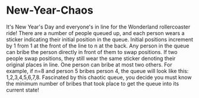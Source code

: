 # New-Year-Chaos
It's New Year's Day and everyone's in line for the Wonderland rollercoaster ride! There are a number of people queued up, 
and each person wears a sticker indicating their initial position in the queue. Initial positions increment by 1 from 1
at the front of the line to n at the back. Any person in the queue can bribe the person directly in front of them to swap positions. 
If two people swap positions, they still wear the same sticker denoting their original places in line. 
One person can bribe at most two others. For example, if n=8 and person 5 bribes person 4, the queue will look like this: 1,2,3,4,5,6,7,8.
Fascinated by this chaotic queue, you decide you must know the minimum number of bribes that took 
place to get the queue into its current state!
